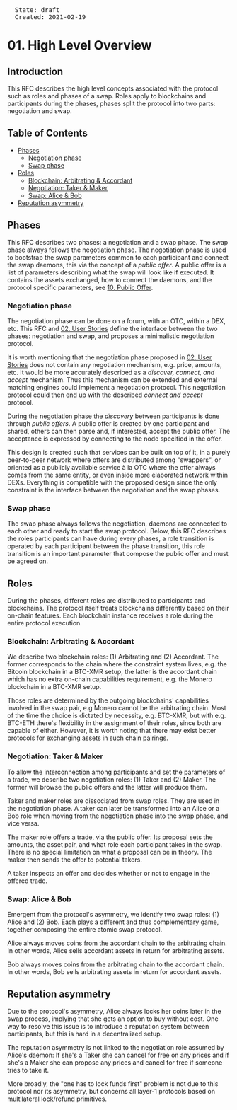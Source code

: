 <pre>
  State: draft
  Created: 2021-02-19
</pre>

# 01. High Level Overview

## Introduction

This RFC describes the high level concepts associated with the protocol such as roles and phases of a swap. Roles apply to blockchains and participants during the phases, phases split the protocol into two parts: negotiation and swap.

## Table of Contents

  * [Phases](#phases)
    * [Negotiation phase](#negotiation-phase)
    * [Swap phase](#swap-phase)
  * [Roles](#roles)
    * [Blockchain: Arbitrating & Accordant](#blockchain-arbitrating--accordant)
    * [Negotiation: Taker & Maker](#negotiation-taker--maker)
    * [Swap: Alice & Bob](#swap-alice--bob)
  * [Reputation asymmetry](#reputation-asymmetry)

## Phases

This RFC describes two phases: a negotiation and a swap phase. The swap phase always follows the negotiation phase. The negotiation phase is used to bootstrap the swap parameters common to each participant and connect the swap daemons, this via the concept of a *public offer*. A public offer is a list of parameters describing what the swap will look like if executed. It contains the assets exchanged, how to connect the daemons, and the protocol specific parameters, see [10. Public Offer](./10-public-offer.md).

### Negotiation phase

The negotiation phase can be done on a forum, with an OTC, within a DEX, etc. This RFC and [02. User Stories](./02-user-stories.md) define the interface between the two phases: negotiation and swap, and proposes a minimalistic negotiation protocol.

It is worth mentioning that the negotiation phase proposed in [02. User Stories](./02-user-stories.md) does not contain any negotiation mechanism, e.g. price, amounts, etc. It would be more accurately described as a *discover, connect, and accept* mechanism. Thus this mechanism can be extended and external matching engines could implement a negotiation protocol. This negotiation protocol could then end up with the described *connect and accept* protocol.

During the negotiation phase the *discovery* between participants is done through *public offers*. A public offer is created by one participant and shared, others can then parse and, if interested, accept the public offer. The acceptance is expressed by connecting to the node specified in the offer.

This design is created such that services can be built on top of it, in a purely peer-to-peer network where offers are distributed among "swappers", or oriented as a publicly available service à la OTC where the offer always comes from the same entity, or even inside more elaborated network within DEXs. Everything is compatible with the proposed design since the only constraint is the interface between the negotiation and the swap phases.

### Swap phase

The swap phase always follows the negotiation, daemons are connected to each other and ready to start the swap protocol. Below, this RFC describes the roles participants can have during every phases, a role transition is operated by each participant between the phase transition, this role transition is an important parameter that compose the public offer and must be agreed on.

## Roles

During the phases, different roles are distributed to participants and blockchains. The protocol itself treats blockchains differently based on their on-chain features. Each blockchain instance receives a role during the entire protocol execution.

### Blockchain: Arbitrating & Accordant

We describe two blockchain roles: (1) Arbitrating and (2) Accordant. The former corresponds to the chain where the constraint system lives, e.g. the Bitcoin blockchain in a BTC-XMR setup, the latter is the accordant chain which has no extra on-chain capabilities requirement, e.g. the Monero blockchain in a BTC-XMR setup.

Those roles are determined by the outgoing blockchains' capabilities involved in the swap pair, e.g Monero cannot be the arbitrating chain. Most of the time the choice is dictated by necessity, e.g. BTC-XMR, but with e.g. BTC-ETH there's flexibility in the assignment of their roles, since both are capable of either. However, it is worth noting that there may exist better protocols for exchanging assets in such chain pairings.

### Negotiation: Taker & Maker

To allow the interconnection among participants and set the parameters of a trade, we describe two negotiation roles: (1) Taker and (2) Maker. The former will browse the public offers and the latter will produce them.

Taker and maker roles are dissociated from swap roles. They are used in the negotiation phase. A taker can later be transformed into an Alice or a Bob role when moving from the negotiation phase into the swap phase, and vice versa.

The maker role offers a trade, via the public offer. Its proposal sets the amounts, the asset pair, and what role each participant takes in the swap. There is no special limitation on what a proposal can be in theory. The maker then sends the offer to potential takers.

A taker inspects an offer and decides whether or not to engage in the offered trade.

### Swap: Alice & Bob

Emergent from the protocol's asymmetry, we identify two swap roles: (1) Alice and (2) Bob. Each plays a different and thus complementary game, together composing the entire atomic swap protocol.

Alice always moves coins from the accordant chain to the arbitrating chain. In other words, Alice sells accordant assets in return for arbitrating assets.

Bob always moves coins from the arbitrating chain to the accordant chain. In other words, Bob sells arbitrating assets in return for accordant assets.

## Reputation asymmetry

Due to the protocol's asymmetry, Alice always locks her coins later in the swap process, implying that she gets an option to buy without cost. One way to resolve this issue is to introduce a reputation system between participants, but this is hard in a decentralized setup.

The reputation asymmetry is not linked to the negotiation role assumed by Alice's daemon: If she's a Taker she can cancel for free on any prices and if she's a Maker she can propose any prices and cancel for free if someone tries to take it.

More broadly, the "one has to lock funds first" problem is not due to this protocol nor its asymmetry, but concerns all layer-1 protocols based on multilateral lock/refund primitives.
